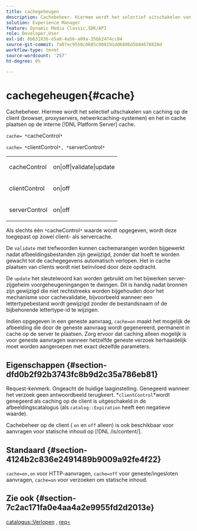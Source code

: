 ```yaml
---
title: cachegeheugen
description: Cachebeheer. Hiermee wordt het selectief uitschakelen van caching op de client (browser, proxyservers, netwerkcaching-systemen) en het in cache plaatsen op de interne [!DNL Platform Server] cache.
solution: Experience Manager
feature: Dynamic Media Classic,SDK/API
role: Developer,User
exl-id: 8b631836-e5a8-4a56-a09a-35bb2474cc84
source-git-commit: 7a07ec9550c0685c908191dd6806d5b84678820d
workflow-type: tm+mt
source-wordcount: '257'
ht-degree: 0%

---
```


# cachegeheugen{#cache}

Cachebeheer. Hiermee wordt het selectief uitschakelen van caching op de client (browser, proxyservers, netwerkcaching-systemen) en het in cache plaatsen op de interne [!DNL Platform Server] cache.

`cache= *`cacheControl`*`

`cache= *`clientControl`*, *`serverControl`*`

<table id="simpletable_70ACECAEA02F400C83B598FA13F1D00B"> 
 <tr class="strow"> 
  <td class="stentry"> <p><span class="codeph"> <span class="varname"> cacheControl</span></span> </p> </td> 
  <td class="stentry"> <p><span class="codeph"> on|off|validate|update</span> </p> </td> 
 </tr> 
 <tr class="strow"> 
  <td class="stentry"> <p><span class="codeph"> <span class="varname"> clientControl</span></span> </p></td> 
  <td class="stentry"> <p><span class="codeph"> on|off</span> </p></td> 
 </tr> 
 <tr class="strow"> 
  <td class="stentry"> <p><span class="codeph"> <span class="varname"> serverControl</span></span> </p></td> 
  <td class="stentry"> <p><span class="codeph"> on|off</span> </p></td> 
 </tr> 
</table>

Als slechts één `*`cacheControl`*` waarde wordt opgegeven, wordt deze toegepast op zowel client- als servercache.

De `validate` met trefwoorden kunnen cachemarangen worden bijgewerkt nadat afbeeldingsbestanden zijn gewijzigd, zonder dat hoeft te worden gewacht tot de cachegegevens automatisch verlopen. Het in cache plaatsen van clients wordt niet beïnvloed door deze opdracht.

De `update` het sleutelwoord kan worden gebruikt om het bijwerken server-zijgeheim voorgeheugeningangen te dwingen. Dit is handig nadat bronnen zijn gewijzigd die niet rechtstreeks worden bijgehouden door het mechanisme voor cachevalidatie, bijvoorbeeld wanneer een lettertypebestand wordt gewijzigd zonder de bestandsnaam of de bijbehorende lettertype-id te wijzigen.

Indien opgegeven in een geneste aanvraag, `cache=on` maakt het mogelijk de afbeelding die door de geneste aanvraag wordt gegenereerd, permanent in cache op de server te plaatsen. Zorg ervoor dat caching alleen mogelijk is voor geneste aanvragen wanneer hetzelfde geneste verzoek herhaaldelijk moet worden aangeroepen met exact dezelfde parameters.

## Eigenschappen {#section-dfd0b2f92b3743fc8b9d2c35a786eb81}

Request-kenmerk. Ongeacht de huidige laaginstelling. Genegeerd wanneer het verzoek geen antwoordbeeld terugkeert. *`clientControl`*wordt genegeerd als caching op de client is uitgeschakeld in de afbeeldingscatalogus (als `catalog::Expiration` heeft een negatieve waarde).

Cachebeheer op de client ( `on` en `off` alleen) is ook beschikbaar voor aanvragen voor statische inhoud op [!DNL /is/content/].

## Standaard {#section-4124b2c836e2491489b9009a92fe4f22}

`cache=on,on` voor HTTP-aanvragen, `cache=off` voor geneste/ingesloten aanvragen, `cache=on` voor verzoeken om statische inhoud.

## Zie ook {#section-7c2ac171fa0e4aa4a2e9955fd2d2013e}

[catalogus::Verlopen](../../../../../is-api/image-catalog/image-serving-api-ref/c-image-catalog-reference/c-image-svg-data-reference/c-image-data-reference/r-expiration-cat.md#reference-a7afd668ecbb4d2da65d86259aa6a28a) , [req=](../../../../../is-api/http-ref/image-serving-api-ref/c-http-protocol-reference/c-command-reference/r-req/r-req.md#reference-907cdb4a97034db7ad94695f25552e76)
